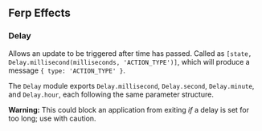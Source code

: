 ## Ferp Effects

### Delay

Allows an update to be triggered after time has passed.
Called as `[state, Delay.millisecond(milliseconds, 'ACTION_TYPE')]`, which will produce a message `{ type: 'ACTION_TYPE' }`.

The `Delay` module exports `Delay.millisecond`, `Delay.second`, `Delay.minute`, and `Delay.hour`, each following the same parameter structure.

**Warning:** This could block an application from exiting _if_ a delay is set for too long; use with caution.
